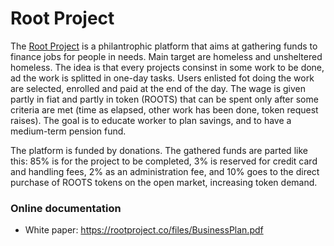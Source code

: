 # Root Project 

The [Root Project](https://rootproject.co/) is a philantrophic platform that aims at gathering funds to finance jobs for people in needs. Main target are homeless and unsheltered homeless.
The idea is that every projects consinst in some work to be done, ad the work is splitted in one-day tasks. 
Users enlisted fot doing the work are selected, enrolled and paid at the end of the day.
The wage is given partly in fiat and partly in token (ROOTS) that can be spent only after some criteria are met (time as elapsed, other work has been done, token request raises). The goal is to educate worker to plan savings, and to have a medium-term pension fund.

The platform is funded by donations. The gathered funds are parted like this: 85% is for the project to be completed, 
3% is reserved for credit card and handling fees,  2%  as an  administration fee, and  10% goes to the direct purchase  of
ROOTS tokens on the open market, increasing token demand.

### Online documentation
* White paper: https://rootproject.co/files/BusinessPlan.pdf

 
